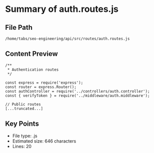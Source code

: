 # Summary of auth.routes.js
  
## File Path
`/home/tabs/seo-engineering/api/src/routes/auth.routes.js`

## Content Preview
```
/**
 * Authentication routes
 */

const express = require('express');
const router = express.Router();
const authController = require('../controllers/auth.controller');
const { verifyToken } = require('../middleware/auth.middleware');

// Public routes
[...truncated...]
```

## Key Points
- File type: .js
- Estimated size: 646 characters
- Lines: 20
